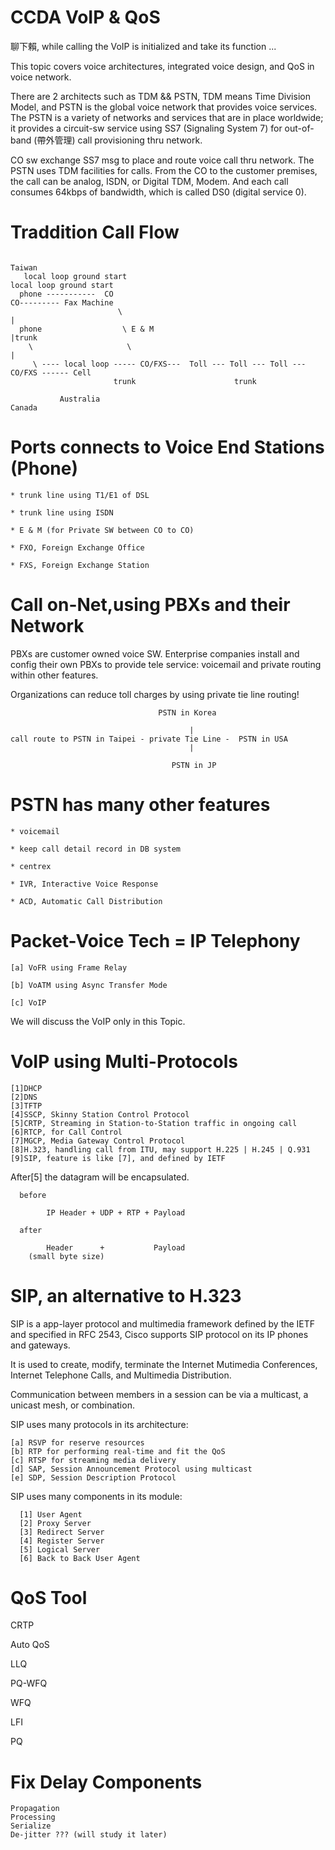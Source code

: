 # CCDA VoIP & QoS
聊下賴, while calling the VoIP is initialized and take its function ...


This topic covers voice architectures, integrated voice design, and QoS in voice network.

There are 2 architects such as TDM && PSTN, TDM means Time Division Model, and PSTN is the global voice network that provides voice services. The PSTN is a variety of networks and services that are in place worldwide; it provides a circuit-sw service using SS7 (Signaling System 7) for out-of-band (帶外管理) call provisioning thru network.

CO sw exchange SS7 msg to place and route voice call thru network. The PSTN uses TDM facilities for calls. From the CO to the customer premises, the call can be analog, ISDN, or Digital TDM, Modem. And each call consumes 64kbps of bandwidth, which is called DS0 (digital service 0).

# Traddition Call Flow

                                                                        Taiwan
       local loop ground start                                                local loop ground start
      phone -----------  CO                                               CO--------- Fax Machine
                            \                                              |
      phone                  \ E & M                                       |trunk
        \                     \                                            |                                                     
         \ ---- local loop ----- CO/FXS---  Toll --- Toll --- Toll --- CO/FXS ------ Cell                                                           
                           trunk                      trunk

               Australia                                                Canada   

# Ports connects to Voice End Stations (Phone)

    * trunk line using T1/E1 of DSL 

    * trunk line using ISDN

    * E & M (for Private SW between CO to CO) 

    * FXO, Foreign Exchange Office

    * FXS, Foreign Exchange Station

# Call on-Net,using PBXs and their Network

   PBXs are customer owned voice SW. Enterprise companies install and config their own PBXs to provide tele service: voicemail and private routing within other features.
   
   Organizations can reduce toll charges by using private tie line routing!
   

                                     PSTN in Korea

                                            |
    call route to PSTN in Taipei - private Tie Line -  PSTN in USA
                                            |

                                        PSTN in JP

# PSTN has many other features

    * voicemail

    * keep call detail record in DB system

    * centrex

    * IVR, Interactive Voice Response

    * ACD, Automatic Call Distribution

# Packet-Voice Tech = IP Telephony

    [a] VoFR using Frame Relay

    [b] VoATM using Async Transfer Mode

    [c] VoIP 

We will discuss the VoIP only in this Topic.

# VoIP using Multi-Protocols

    [1]DHCP
    [2]DNS
    [3]TFTP
    [4]SSCP, Skinny Station Control Protocol
    [5]CRTP, Streaming in Station-to-Station traffic in ongoing call
    [6]RTCP, for Call Control
    [7]MGCP, Media Gateway Control Protocol
    [8]H.323, handling call from ITU, may support H.225 | H.245 | Q.931
    [9]SIP, feature is like [7], and defined by IETF 

After[5] the datagram will be encapsulated.

      before
      
            IP Header + UDP + RTP + Payload
            
      after
      
            Header      +           Payload
        (small byte size)

# SIP, an alternative to H.323

SIP is a app-layer protocol and multimedia framework defined by the IETF and specified in RFC 2543, Cisco supports SIP protocol on its IP phones and gateways.

It is used to create, modify, terminate the Internet Mutimedia Conferences, Internet Telephone Calls, and Multimedia Distribution.

Communication between members in a session can be via a multicast, a unicast mesh, or combination.

SIP uses many protocols in its architecture:

    [a] RSVP for reserve resources
    [b] RTP for performing real-time and fit the QoS
    [c] RTSP for streaming media delivery
    [d] SAP, Session Announcement Protocol using multicast
    [e] SDP, Session Description Protocol

SIP uses many components in its module:

      [1] User Agent
      [2] Proxy Server
      [3] Redirect Server
      [4] Register Server
      [5] Logical Server
      [6] Back to Back User Agent

# QoS Tool

CRTP

Auto QoS

LLQ

PQ-WFQ

WFQ

LFI

PQ

# Fix Delay Components

    Propagation
    Processing
    Serialize
    De-jitter ??? (will study it later)
